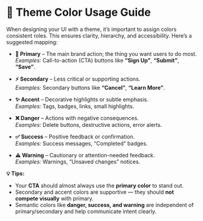 # 🎨 Theme Color Usage Guide

When designing your UI with a theme, it’s important to assign colors consistent roles. This ensures clarity, hierarchy, and accessibility. Here’s a suggested mapping:

- **💎 Primary** – The main brand action; the thing you want users to do most.  
  *Examples:* Call-to-action (CTA) buttons like **“Sign Up”**, **“Submit”**, **“Save”**.

- **⚡ Secondary** – Less critical or supporting actions.  
  *Examples:* Secondary buttons like **“Cancel”**, **“Learn More”**.

- **✨ Accent** – Decorative highlights or subtle emphasis.  
  *Examples:* Tags, badges, links, small highlights.

- **❌ Danger** – Actions with negative consequences.  
  *Examples:* Delete buttons, destructive actions, error alerts.

- **✅ Success** – Positive feedback or confirmation.  
  *Examples:* Success messages, “Completed” badges.

- **⚠️ Warning** – Cautionary or attention-needed feedback.  
  *Examples:* Warnings, “Unsaved changes” notices.

**💡 Tips:**
- Your **CTA** should almost always use the **primary color** to stand out.  
- Secondary and accent colors are supportive — they should **not compete visually** with primary.  
- Semantic colors like **danger, success, and warning** are independent of primary/secondary and help communicate intent clearly.
